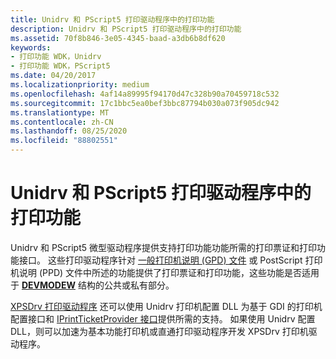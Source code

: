 ```yaml
---
title: Unidrv 和 PScript5 打印驱动程序中的打印功能
description: Unidrv 和 PScript5 打印驱动程序中的打印功能
ms.assetid: 70f8b846-3e05-4345-baad-a3db6b8df620
keywords:
- 打印功能 WDK，Unidrv
- 打印功能 WDK，PScript5
ms.date: 04/20/2017
ms.localizationpriority: medium
ms.openlocfilehash: 4af14a89995f94170d47c328b90a70459718c532
ms.sourcegitcommit: 17c1bbc5ea0bef3bbc87794b030a073f905dc942
ms.translationtype: MT
ms.contentlocale: zh-CN
ms.lasthandoff: 08/25/2020
ms.locfileid: "88802551"
---
```

# <a name="print-capabilities-in-unidrv-and-pscript5-print-drivers"></a>Unidrv 和 PScript5 打印驱动程序中的打印功能


Unidrv 和 PScript5 微型驱动程序提供支持打印功能功能所需的打印票证和打印功能接口。 这些打印驱动程序针对 [一般打印机说明 (GPD) 文件](introduction-to-gpd-files.md) 或 PostScript 打印机说明 (PPD) 文件中所述的功能提供了打印票证和打印功能，这些功能是否适用于 [**DEVMODEW**](https://docs.microsoft.com/windows/win32/api/wingdi/ns-wingdi-devmodew) 结构的公共或私有部分。

[XPSDrv 打印驱动程序](xpsdrv-printer-drivers.md) 还可以使用 Unidrv 打印机配置 DLL 为基于 GDI 的打印机配置接口和 [IPrintTicketProvider 接口](https://docs.microsoft.com/previous-versions/windows/hardware/drivers/ff554375(v=vs.85))提供所需的支持。 如果使用 Unidrv 配置 DLL，则可以加速为基本功能打印机或直通打印驱动程序开发 XPSDrv 打印机驱动程序。

 

 




